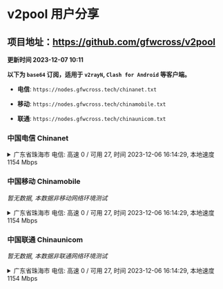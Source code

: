 # v2pool 用户分享
## 项目地址：<https://github.com/gfwcross/v2pool>
**更新时间 2023-12-07 10:11**


**以下为 `base64` 订阅，适用于 `v2rayN`, `Clash for Android` 等客户端。**

- **电信**: `https://nodes.gfwcross.tech/chinanet.txt`

- **移动**: `https://nodes.gfwcross.tech/chinamobile.txt`

- **联通**: `https://nodes.gfwcross.tech/chinaunicom.txt`


### 中国电信 Chinanet
<details><summary>广东省珠海市 电信: 高速 0 / 可用 27, 时间 2023-12-06 16:14:29, 本地速度 1154 Mbps</summary><p>可用节点订阅：https://transfer.sh/2uVmkJJ1yI/running.txt<br>高速节点订阅：https://transfer.sh/YnysmlfLxg/good.txt<br>低延迟节点订阅：https://transfer.sh/tpkDmqeQOm/low_delay.txt</p></details>
<p></p>

### 中国移动 Chinamobile
<i>暂无数据, 本数据非移动网络环境测试</i>
<details><summary>广东省珠海市 电信: 高速 0 / 可用 27, 时间 2023-12-06 16:14:29, 本地速度 1154 Mbps</summary><p>可用节点订阅：https://transfer.sh/2uVmkJJ1yI/running.txt<br>高速节点订阅：https://transfer.sh/YnysmlfLxg/good.txt<br>低延迟节点订阅：https://transfer.sh/tpkDmqeQOm/low_delay.txt</p></details>
<p></p>

### 中国联通 Chinaunicom
<i>暂无数据, 本数据非联通网络环境测试</i>
<details><summary>广东省珠海市 电信: 高速 0 / 可用 27, 时间 2023-12-06 16:14:29, 本地速度 1154 Mbps</summary><p>可用节点订阅：https://transfer.sh/2uVmkJJ1yI/running.txt<br>高速节点订阅：https://transfer.sh/YnysmlfLxg/good.txt<br>低延迟节点订阅：https://transfer.sh/tpkDmqeQOm/low_delay.txt</p></details>
<p></p>